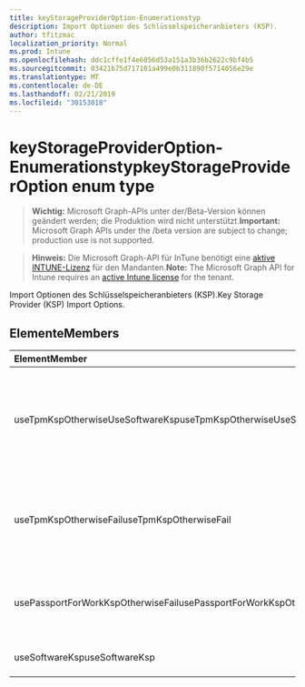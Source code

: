 ```yaml
---
title: keyStorageProviderOption-Enumerationstyp
description: Import Optionen des Schlüsselspeicheranbieters (KSP).
author: tfitzmac
localization_priority: Normal
ms.prod: Intune
ms.openlocfilehash: ddc1cffe1f4e6056d53a151a3b36b2622c9bf4b5
ms.sourcegitcommit: 03421b75d717101a499e0b311890f5714056e29e
ms.translationtype: MT
ms.contentlocale: de-DE
ms.lasthandoff: 02/21/2019
ms.locfileid: "30153018"
---
```

# <a name="keystorageprovideroption-enum-type"></a><span data-ttu-id="ff307-103">keyStorageProviderOption-Enumerationstyp</span><span class="sxs-lookup"><span data-stu-id="ff307-103">keyStorageProviderOption enum type</span></span>

> <span data-ttu-id="ff307-104">**Wichtig:** Microsoft Graph-APIs unter der/Beta-Version können geändert werden; die Produktion wird nicht unterstützt.</span><span class="sxs-lookup"><span data-stu-id="ff307-104">**Important:** Microsoft Graph APIs under the /beta version are subject to change; production use is not supported.</span></span>

> <span data-ttu-id="ff307-105">**Hinweis:** Die Microsoft Graph-API für InTune benötigt eine [aktive INTUNE-Lizenz](https://go.microsoft.com/fwlink/?linkid=839381) für den Mandanten.</span><span class="sxs-lookup"><span data-stu-id="ff307-105">**Note:** The Microsoft Graph API for Intune requires an [active Intune license](https://go.microsoft.com/fwlink/?linkid=839381) for the tenant.</span></span>

<span data-ttu-id="ff307-106">Import Optionen des Schlüsselspeicheranbieters (KSP).</span><span class="sxs-lookup"><span data-stu-id="ff307-106">Key Storage Provider (KSP) Import Options.</span></span>

## <a name="members"></a><span data-ttu-id="ff307-107">Elemente</span><span class="sxs-lookup"><span data-stu-id="ff307-107">Members</span></span>
|<span data-ttu-id="ff307-108">Element</span><span class="sxs-lookup"><span data-stu-id="ff307-108">Member</span></span>|<span data-ttu-id="ff307-109">Wert</span><span class="sxs-lookup"><span data-stu-id="ff307-109">Value</span></span>|<span data-ttu-id="ff307-110">Beschreibung</span><span class="sxs-lookup"><span data-stu-id="ff307-110">Description</span></span>|
|:---|:---|:---|
|<span data-ttu-id="ff307-111">useTpmKspOtherwiseUseSoftwareKsp</span><span class="sxs-lookup"><span data-stu-id="ff307-111">useTpmKspOtherwiseUseSoftwareKsp</span></span>|<span data-ttu-id="ff307-112">0</span><span class="sxs-lookup"><span data-stu-id="ff307-112">0</span></span>|<span data-ttu-id="ff307-113">Import in Trusted Platform Module (TPM) KSP, falls vorhanden, andernfalls in Software KSP importieren.</span><span class="sxs-lookup"><span data-stu-id="ff307-113">Import to Trusted Platform Module (TPM) KSP if present, otherwise import to Software KSP.</span></span>|
|<span data-ttu-id="ff307-114">useTpmKspOtherwiseFail</span><span class="sxs-lookup"><span data-stu-id="ff307-114">useTpmKspOtherwiseFail</span></span>|<span data-ttu-id="ff307-115">1</span><span class="sxs-lookup"><span data-stu-id="ff307-115">1</span></span>|<span data-ttu-id="ff307-116">Importieren Sie in Trusted Platform Module (TPM) KSP, falls vorhanden, andernfalls fehlschlagen.</span><span class="sxs-lookup"><span data-stu-id="ff307-116">Import to Trusted Platform Module (TPM) KSP if present, otherwise fail.</span></span>|
|<span data-ttu-id="ff307-117">usePassportForWorkKspOtherwiseFail</span><span class="sxs-lookup"><span data-stu-id="ff307-117">usePassportForWorkKspOtherwiseFail</span></span>|<span data-ttu-id="ff307-118">2</span><span class="sxs-lookup"><span data-stu-id="ff307-118">2</span></span>|<span data-ttu-id="ff307-119">Import in Passport für Arbeit KSP, falls verfügbar, andernfalls fehlschlagen.</span><span class="sxs-lookup"><span data-stu-id="ff307-119">Import to Passport for work KSP if available, otherwise fail.</span></span>|
|<span data-ttu-id="ff307-120">useSoftwareKsp</span><span class="sxs-lookup"><span data-stu-id="ff307-120">useSoftwareKsp</span></span>|<span data-ttu-id="ff307-121">3</span><span class="sxs-lookup"><span data-stu-id="ff307-121">3</span></span>|<span data-ttu-id="ff307-122">Importieren in Software KSP.</span><span class="sxs-lookup"><span data-stu-id="ff307-122">Import to Software KSP.</span></span>|




